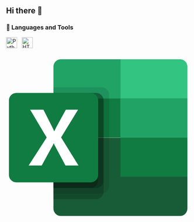 ## Hi there 👋

### 🧰 Languages and Tools

<img align="left" alt="Python" width="30px" style="padding-right:10px;" src="https://cdn.jsdelivr.net/gh/devicons/devicon/icons/python/python-plain.svg" />
<img align="left" alt="HTML" width="30px" style="padding-right:10px;" src="https://cdn.jsdelivr.net/gh/devicons/devicon/icons/html5/html5-plain.svg" />

<svg xmlns="http://www.w3.org/2000/svg" viewBox="-0.5 -0.5 889 864"><g pointer-events="none"><path fill="#21a366" d="M551.5 53H263.97C244.11 53 228 69.11 228 88.99v152.85l323.5 188.88L713.25 499 875 430.72V241.84L551.5 53"/><path fill="#107c41" d="M228 430h323V242H228v188"/><path fill="#33c481" d="M839.11 53H552v188h323V88.81C875 69.03 858.93 53 839.11 53"/><path fill="#185c37" d="M551.5 431H228v341.11c0 9.52 3.79 18.65 10.54 25.38 6.74 6.73 15.89 10.51 25.43 10.51h575.06c9.54 0 18.69-3.78 25.43-10.51 6.75-6.73 10.54-15.86 10.54-25.38V619.5L551.5 431"/><path fill="#107c41" d="M552 619h323V431H552v188"/><path fill-opacity=".1" d="M461.14 188H228v512h233.14c19.78-.06 35.8-16.12 35.86-35.94V223.94c-.06-19.82-16.08-35.88-35.86-35.94"/><path fill-opacity=".2" d="M434.14 215H228v512h206.14c19.78-.05 35.8-16.11 35.86-35.94V250.94c-.06-19.83-16.08-35.89-35.86-35.94"/><path fill-opacity=".2" d="M434.14 215H228v458h206.14c19.77-.05 35.78-16.09 35.86-35.91V250.91c-.08-19.82-16.09-35.86-35.86-35.91"/><path fill-opacity=".2" d="M407.16 215H228v458h179.16c19.76-.06 35.76-16.1 35.84-35.91V250.91c-.08-19.81-16.08-35.85-35.84-35.91"/><path fill="#107c41" d="M48.9 215h359.2c9.52 0 18.65 3.78 25.38 10.52 6.74 6.73 10.52 15.86 10.52 25.38v359.2c0 9.52-3.78 18.65-10.52 25.38-6.73 6.74-15.86 10.52-25.38 10.52H48.9c-9.52 0-18.65-3.78-25.38-10.52C16.78 628.75 13 619.62 13 610.1V250.9c0-9.52 3.78-18.65 10.52-25.38C30.25 218.78 39.38 215 48.9 215"/><path fill="#fff" d="M108 565l87.29-134.88L115.33 296h64.34l43.65 85.73q6.02 12.19 8.29 18.18h.55q4.34-9.73 9.04-18.93L287.86 296h59.07l-82.01 133.37L349 565h-62.83l-50.42-94.18c-2.38-3.99-4.4-8.2-6.02-12.56h-.75c-1.48 4.27-3.43 8.36-5.83 12.19L171.21 565H108"/></g></svg>



<!--
**Nick-Doan/Nick-Doan** is a ✨ _special_ ✨ repository because its `README.md` (this file) appears on your GitHub profile.

Here are some ideas to get you started:

- 🔭 I’m currently working on ...
- 🌱 I’m currently learning ...
- 👯 I’m looking to collaborate on ...
- 🤔 I’m looking for help with ...
- 💬 Ask me about ...
- 📫 How to reach me: ...
- 😄 Pronouns: ...
- ⚡ Fun fact: ...
-->
